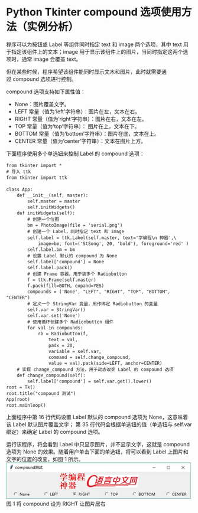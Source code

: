 # Python Tkinter compound 选项使用方法（实例分析）

程序可以为按钮或 Label 等组件同时指定 text 和 image 两个选项，其中 text 用于指定该组件上的文本；image 用于显示该组件上的图片，当同时指定这两个选项时，通常 image 会覆盖 text。

但在某些时候，程序希望该组件能同时显示文木和图片，此时就需要通过 compound 选项进行控制。

compound 选项支持如下属性值：

*   None：图片覆盖文字。
*   LEFT 常量（值为‘left’字符串）：图片在左，文本在右。
*   RIGHT 常量（值为‘right’字符串）：图片在右，文本在左。
*   TOP 常量（值为‘top’字符串）： 图片在上，文本在下。
*   BOTTOM 常量（值为‘bottom’字符串）：图片在底，文本在上。
*   CENTER 常量（值为‘center’字符串）：文本在图片上方。

下面程序使用多个单选钮来控制 Label 的 compound 选项：

```
from tkinter import *
# 导入 ttk
from tkinter import ttk

class App:
    def __init__(self, master):
        self.master = master
        self.initWidgets()
    def initWidgets(self):
        # 创建一个位图
        bm = PhotoImage(file = 'serial.png')
        # 创建一个 Label，同时指定 text 和 image
        self.label = ttk.Label(self.master, text='学编程\n 神器',\
            image=bm, font=('StSong', 20, 'bold'), foreground='red' )
        self.label.bm = bm
        # 设置 Label 默认的 compound 为 None
        self.label['compound'] = None
        self.label.pack()
        # 创建 Frame 容器，用于装多个 Radiobutton
        f = ttk.Frame(self.master)
        f.pack(fill=BOTH, expand=YES)
        compounds = ('None', "LEFT", "RIGHT", "TOP", "BOTTOM", "CENTER")
        # 定义一个 StringVar 变量，用作绑定 Radiobutton 的变量
        self.var = StringVar()
        self.var.set('None')
        # 使用循环创建多个 Radionbutton 组件
        for val in compounds:
            rb = Radiobutton(f,
                text = val,
                padx = 20,
                variable = self.var,
                command = self.change_compound,
                value = val).pack(side=LEFT, anchor=CENTER)
    # 实现 change_compound 方法，用于动态改变 Label 的 compound 选项
    def change_compound(self):
        self.label['compound'] = self.var.get().lower()
root = Tk()
root.title("compound 测试")
App(root)
root.mainloop()
```

上面程序中第 16 行代码设置 Label 默认的 compound 选项为 None，这意味着该 Label 默认图片覆盖文字； 第 35 行代码会根据单选钮的值（单选钮与 self.var 绑定）来确定 Label 的 compound 选项。

运行该程序，将会看到 Label 中只显示图片，并不显示文字，这就是 compound 选项为 None 的效果。随着用户单击下面的单选钮，将可以看到 Label 上图片和文字的位置的改变，如图 1 所示。
![](img/f9866226a06a6f8d65048905a721ce20.jpg)
图 1 将 compound 设为 RIGHT 让图片居右